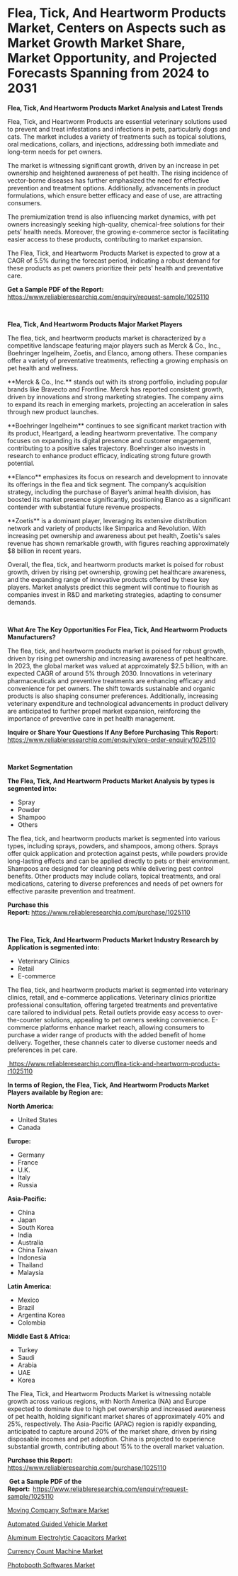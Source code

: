 <p><h1>Flea, Tick, And Heartworm Products Market, Centers on Aspects such as Market Growth Market Share, Market Opportunity, and Projected Forecasts Spanning from 2024 to 2031</h1></p><p><strong>Flea, Tick, And Heartworm Products Market Analysis and Latest Trends</strong></p>
<p><p>Flea, Tick, and Heartworm Products are essential veterinary solutions used to prevent and treat infestations and infections in pets, particularly dogs and cats. The market includes a variety of treatments such as topical solutions, oral medications, collars, and injections, addressing both immediate and long-term needs for pet owners. </p><p>The market is witnessing significant growth, driven by an increase in pet ownership and heightened awareness of pet health. The rising incidence of vector-borne diseases has further emphasized the need for effective prevention and treatment options. Additionally, advancements in product formulations, which ensure better efficacy and ease of use, are attracting consumers. </p><p>The premiumization trend is also influencing market dynamics, with pet owners increasingly seeking high-quality, chemical-free solutions for their pets’ health needs. Moreover, the growing e-commerce sector is facilitating easier access to these products, contributing to market expansion. </p><p>The Flea, Tick, and Heartworm Products Market is expected to grow at a CAGR of 5.5% during the forecast period, indicating a robust demand for these products as pet owners prioritize their pets' health and preventative care.</p></p>
<p><strong>Get a Sample PDF of the Report:&nbsp;</strong> <a href="https://www.reliableresearchiq.com/enquiry/request-sample/1025110?utm_campaign=1087&utm_medium=2&utm_source=Github&utm_content=ia&utm_term=17112024&utm_id=flea-tick-and-heartworm-products">https://www.reliableresearchiq.com/enquiry/request-sample/1025110</a></p>
<p>&nbsp;</p>
<p><strong>Flea, Tick, And Heartworm Products Major Market Players</strong></p>
<p><p>The flea, tick, and heartworm products market is characterized by a competitive landscape featuring major players such as Merck & Co., Inc., Boehringer Ingelheim, Zoetis, and Elanco, among others. These companies offer a variety of preventative treatments, reflecting a growing emphasis on pet health and wellness.</p><p>**Merck & Co., Inc.** stands out with its strong portfolio, including popular brands like Bravecto and Frontline. Merck has reported consistent growth, driven by innovations and strong marketing strategies. The company aims to expand its reach in emerging markets, projecting an acceleration in sales through new product launches.</p><p>**Boehringer Ingelheim** continues to see significant market traction with its product, Heartgard, a leading heartworm preventative. The company focuses on expanding its digital presence and customer engagement, contributing to a positive sales trajectory. Boehringer also invests in research to enhance product efficacy, indicating strong future growth potential.</p><p>**Elanco** emphasizes its focus on research and development to innovate its offerings in the flea and tick segment. The company’s acquisition strategy, including the purchase of Bayer’s animal health division, has boosted its market presence significantly, positioning Elanco as a significant contender with substantial future revenue prospects.</p><p>**Zoetis** is a dominant player, leveraging its extensive distribution network and variety of products like Simparica and Revolution. With increasing pet ownership and awareness about pet health, Zoetis's sales revenue has shown remarkable growth, with figures reaching approximately $8 billion in recent years.</p><p>Overall, the flea, tick, and heartworm products market is poised for robust growth, driven by rising pet ownership, growing pet healthcare awareness, and the expanding range of innovative products offered by these key players. Market analysts predict this segment will continue to flourish as companies invest in R&D and marketing strategies, adapting to consumer demands.</p></p>
<p>&nbsp;</p>
<p><strong>What Are The Key Opportunities For Flea, Tick, And Heartworm Products Manufacturers?</strong></p>
<p><p>The flea, tick, and heartworm products market is poised for robust growth, driven by rising pet ownership and increasing awareness of pet healthcare. In 2023, the global market was valued at approximately $2.5 billion, with an expected CAGR of around 5% through 2030. Innovations in veterinary pharmaceuticals and preventive treatments are enhancing efficacy and convenience for pet owners. The shift towards sustainable and organic products is also shaping consumer preferences. Additionally, increasing veterinary expenditure and technological advancements in product delivery are anticipated to further propel market expansion, reinforcing the importance of preventive care in pet health management.</p></p>
<p><strong>Inquire or Share Your Questions If Any Before Purchasing This Report:</strong> <a href="https://www.reliableresearchiq.com/enquiry/pre-order-enquiry/1025110?utm_campaign=1087&utm_medium=2&utm_source=Github&utm_content=ia&utm_term=17112024&utm_id=flea-tick-and-heartworm-products">https://www.reliableresearchiq.com/enquiry/pre-order-enquiry/1025110</a></p>
<p>&nbsp;</p>
<p><strong>Market Segmentation</strong></p>
<p><strong>The Flea, Tick, And Heartworm Products Market Analysis by types is segmented into:</strong></p>
<p><ul><li>Spray</li><li>Powder</li><li>Shampoo</li><li>Others</li></ul></p>
<p><p>The flea, tick, and heartworm products market is segmented into various types, including sprays, powders, and shampoos, among others. Sprays offer quick application and protection against pests, while powders provide long-lasting effects and can be applied directly to pets or their environment. Shampoos are designed for cleaning pets while delivering pest control benefits. Other products may include collars, topical treatments, and oral medications, catering to diverse preferences and needs of pet owners for effective parasite prevention and treatment.</p></p>
<p><strong>Purchase this Report:&nbsp;</strong><a href="https://www.reliableresearchiq.com/purchase/1025110?utm_campaign=1087&utm_medium=2&utm_source=Github&utm_content=ia&utm_term=17112024&utm_id=flea-tick-and-heartworm-products">https://www.reliableresearchiq.com/purchase/1025110</a></p>
<p>&nbsp;</p>
<p><strong>The Flea, Tick, And Heartworm Products Market Industry Research by Application is segmented into:</strong></p>
<p><ul><li>Veterinary Clinics</li><li>Retail</li><li>E-commerce</li></ul></p>
<p><p>The flea, tick, and heartworm products market is segmented into veterinary clinics, retail, and e-commerce applications. Veterinary clinics prioritize professional consultation, offering targeted treatments and preventative care tailored to individual pets. Retail outlets provide easy access to over-the-counter solutions, appealing to pet owners seeking convenience. E-commerce platforms enhance market reach, allowing consumers to purchase a wider range of products with the added benefit of home delivery. Together, these channels cater to diverse customer needs and preferences in pet care.</p></p>
<p><a href="https://www.reliableresearchiq.com/flea-tick-and-heartworm-products-r1025110?utm_campaign=1087&utm_medium=2&utm_source=Github&utm_content=ia&utm_term=17112024&utm_id=flea-tick-and-heartworm-products">&nbsp;https://www.reliableresearchiq.com/flea-tick-and-heartworm-products-r1025110</a></p>
<p><strong>In terms of Region, the Flea, Tick, And Heartworm Products Market Players available by Region are:</strong></p>
<p>
    <p> <strong> North America: </strong>
        <ul>
            <li>United States</li>
            <li>Canada</li>
        </ul>
        </p> 
    <p> <strong> Europe: </strong>
        <ul>
            <li>Germany</li>
            <li>France</li>
            <li>U.K.</li>
            <li>Italy</li>
            <li>Russia</li>
        </ul>
        </p> 
    <p> <strong> Asia-Pacific: </strong>
        <ul>
            <li>China</li>
            <li>Japan</li>
            <li>South Korea</li>
            <li>India</li>
            <li>Australia</li>
            <li>China Taiwan</li>
            <li>Indonesia</li>
            <li>Thailand</li>
            <li>Malaysia</li>
        </ul>
        </p> 
    <p> <strong> Latin America: </strong>
        <ul>
            <li>Mexico</li>
            <li>Brazil</li>
            <li>Argentina Korea</li>
            <li>Colombia</li>
        </ul>
        </p> 
    <p> <strong> Middle East & Africa: </strong>
        <ul>
            <li>Turkey</li>
            <li>Saudi</li>
            <li>Arabia</li>
            <li>UAE</li>
            <li>Korea</li>
        </ul>
    </p>
    </p>
<p><p>The Flea, Tick, and Heartworm Products Market is witnessing notable growth across various regions, with North America (NA) and Europe expected to dominate due to high pet ownership and increased awareness of pet health, holding significant market shares of approximately 40% and 25%, respectively. The Asia-Pacific (APAC) region is rapidly expanding, anticipated to capture around 20% of the market share, driven by rising disposable incomes and pet adoption. China is projected to experience substantial growth, contributing about 15% to the overall market valuation.</p></p>
<p><strong>Purchase this Report: </strong><a href="https://www.reliableresearchiq.com/purchase/1025110?utm_campaign=1087&utm_medium=2&utm_source=Github&utm_content=ia&utm_term=17112024&utm_id=flea-tick-and-heartworm-products">https://www.reliableresearchiq.com/purchase/1025110</a></p>
<p>&nbsp;<strong>Get a Sample PDF of the Report:&nbsp;&nbsp;</strong><a href="https://www.reliableresearchiq.com/enquiry/request-sample/1025110?utm_campaign=1087&utm_medium=2&utm_source=Github&utm_content=ia&utm_term=17112024&utm_id=flea-tick-and-heartworm-products">https://www.reliableresearchiq.com/enquiry/request-sample/1025110</a></p>
<p><strong></strong></p>
<p><p><a href="https://issuu.com/reportprime-2/docs/moving-company-software-market-size_bdabbf732863eb?utm_campaign=1087&utm_medium=2&utm_source=Github&utm_content=ia&utm_term=17112024&utm_id=flea-tick-and-heartworm-products">Moving Company Software Market</a></p><p><a href="https://www.linkedin.com/pulse/pulse-automated-guided-vehicle-rhythms-change-market-resonance-3afse?utm_campaign=1087&utm_medium=2&utm_source=Github&utm_content=ia&utm_term=17112024&utm_id=flea-tick-and-heartworm-products">Automated Guided Vehicle Market</a></p><p><a href="https://www.linkedin.com/pulse/aluminum-electrolytic-capacitors-industry-analysis-report-vique?utm_campaign=1087&utm_medium=2&utm_source=Github&utm_content=ia&utm_term=17112024&utm_id=flea-tick-and-heartworm-products">Aluminum Electrolytic Capacitors Market</a></p><p><a href="https://www.linkedin.com/pulse/currency-count-machine-market-transformation-comparative-bzxbe?utm_campaign=1087&utm_medium=2&utm_source=Github&utm_content=ia&utm_term=17112024&utm_id=flea-tick-and-heartworm-products">Currency Count Machine Market</a></p><p><a href="https://issuu.com/reportprime-2/docs/photobooth-softwares-market-size-20_10de96da0cfa35?utm_campaign=1087&utm_medium=2&utm_source=Github&utm_content=ia&utm_term=17112024&utm_id=flea-tick-and-heartworm-products">Photobooth Softwares Market</a></p></p>